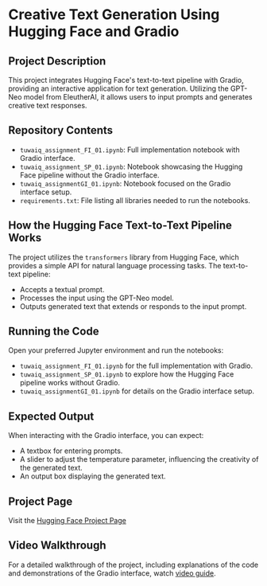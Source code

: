 # Creative Text Generation Using Hugging Face and Gradio

## Project Description
This project integrates Hugging Face's text-to-text pipeline with Gradio, providing an interactive application for text generation. Utilizing the GPT-Neo model from EleutherAI, it allows users to input prompts and generates creative text responses.

## Repository Contents
- `tuwaiq_assignment_FI_01.ipynb`: Full implementation notebook with Gradio interface.
- `tuwaiq_assignment_SP_01.ipynb`: Notebook showcasing the Hugging Face pipeline without the Gradio interface.
- `tuwaiq_assignmentGI_01.ipynb`: Notebook focused on the Gradio interface setup.
- `requirements.txt`: File listing all libraries needed to run the notebooks.

## How the Hugging Face Text-to-Text Pipeline Works
The project utilizes the `transformers` library from Hugging Face, which provides a simple API for natural language processing tasks. The text-to-text pipeline:
- Accepts a textual prompt.
- Processes the input using the GPT-Neo model.
- Outputs generated text that extends or responds to the input prompt.

## Running the Code
Open your preferred Jupyter environment and run the notebooks:
- `tuwaiq_assignment_FI_01.ipynb` for the full implementation with Gradio.
- `tuwaiq_assignment_SP_01.ipynb` to explore how the Hugging Face pipeline works without Gradio.
- `tuwaiq_assignmentGI_01.ipynb` for details on the Gradio interface setup.

## Expected Output
When interacting with the Gradio interface, you can expect:
- A textbox for entering prompts.
- A slider to adjust the temperature parameter, influencing the creativity of the generated text.
- An output box displaying the generated text.

## Project Page
Visit the [Hugging Face Project Page]([https://huggingface.co/spaces/ayajoharji/Tuwaiq_Assignment_1])
## Video Walkthrough
For a detailed walkthrough of the project, including explanations of the code and demonstrations of the Gradio interface, watch [video guide]().


   
